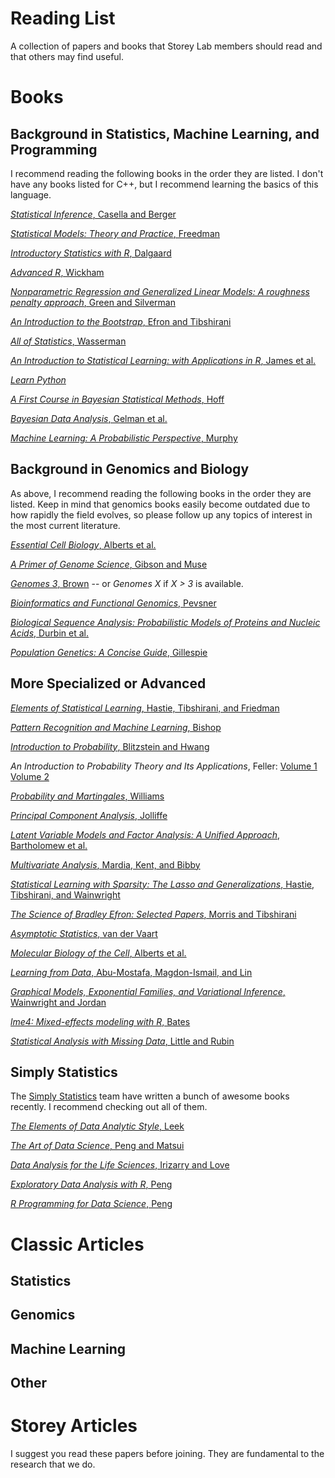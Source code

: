 # Reading List

A collection of papers and books that Storey Lab members should read and that others may find useful.

# Books

## Background in Statistics, Machine Learning, and Programming

I recommend reading the following books in the order they are listed. I don't have any books listed for C++, but I recommend learning the basics of this language.

[*Statistical Inference*, Casella and Berger](http://www.amazon.com/Statistical-Inference-Wadsworth-Statistics-Probability/dp/0534119581/)

[*Statistical Models: Theory and Practice*, Freedman](http://www.amazon.com/Statistical-Models-Practice-David-Freedman/dp/0521743850/)

[*Introductory Statistics with R*, Dalgaard](http://www.amazon.com/Introductory-Statistics-R-Computing/dp/0387790535/)

[*Advanced R*, Wickham](http://adv-r.had.co.nz)

[*Nonparametric Regression and Generalized Linear Models: A roughness penalty approach*, Green and Silverman](http://www.amazon.com/Nonparametric-Regression-Generalized-Linear-Models/dp/0412300400/)

[*An Introduction to the Bootstrap*, Efron and Tibshirani](http://www.amazon.com/Introduction-Bootstrap-Monographs-Statistics-Probability/dp/0412042312/)

[*All of Statistics*, Wasserman](http://www.amazon.com/All-Statistics-Statistical-Inference-Springer/dp/0387402721/)

[*An Introduction to Statistical Learning: with Applications in R*, James et al.](http://www-bcf.usc.edu/~gareth/ISL/)

[*Learn Python*](http://www.learnpython.org)

[*A First Course in Bayesian Statistical Methods*, Hoff](http://amzn.com/0387922997)

[*Bayesian Data Analysis*, Gelman et al.](http://www.amazon.com/Bayesian-Analysis-Chapman-Statistical-Science/dp/1439840954/)

[*Machine Learning: A Probabilistic Perspective*, Murphy](http://www.amazon.com/Machine-Learning-Probabilistic-Perspective-Computation/dp/0262018020/)

## Background in Genomics and Biology

As above, I recommend reading the following books in the order they are listed.  Keep in mind that genomics books easily become outdated due to how rapidly the field evolves, so please follow up any topics of interest in the most current literature.

[*Essential Cell Biology*, Alberts et al.](http://www.amazon.com/Essential-Cell-Biology-Bruce-Alberts/dp/0815344546/)

[*A Primer of Genome Science*, Gibson and Muse](http://www.amazon.com/Primer-Genome-Science-Third-Edition/dp/0878932364/)

[*Genomes 3*, Brown](http://www.amazon.com/Genomes-3-T-A-Brown/dp/0815341385/) -- or *Genomes X* if *X > 3* is available.

[*Bioinformatics and Functional Genomics*, Pevsner](http://www.amazon.com/Bioinformatics-Functional-Genomics-Jonathan-Pevsner/dp/0470085851/)

[*Biological Sequence Analysis: Probabilistic Models of Proteins and Nucleic Acids*, Durbin et al.](http://www.amazon.com/Biological-Sequence-Analysis-Probabilistic-Proteins/dp/0521629713/)

[*Population Genetics: A Concise Guide*, Gillespie](http://www.amazon.com/Population-Genetics-John-H-Gillespie/dp/0801880092/)

## More Specialized or Advanced

[*Elements of Statistical Learning*, Hastie, Tibshirani, and Friedman](http://statweb.stanford.edu/~tibs/ElemStatLearn/)

[*Pattern Recognition and Machine Learning*, Bishop](http://www.amazon.com/Pattern-Recognition-Learning-Information-Statistics/dp/0387310738/)

[*Introduction to Probability*, Blitzstein and Hwang](http://www.amazon.com/Introduction-Probability-Chapman-Statistical-Science/dp/1466575573/)

*An Introduction to Probability Theory and Its Applications*, Feller: [Volume 1](http://www.amazon.com/Introduction-Probability-Theory-Applications-Vol/dp/0471257087/) [Volume 2](http://www.amazon.com/Introduction-Probability-Theory-Applications-Vol/dp/0471257095/)

[*Probability and Martingales*, Williams](http://www.amazon.com/Probability-Martingales-Cambridge-Mathematical-Textbooks/dp/0521406056/)

[*Principal Component Analysis*, Jolliffe](http://www.amazon.com/Principal-Component-Analysis-Springer-Statistics/dp/0387954422/)

[*Latent Variable Models and Factor Analysis: A Unified Approach*, Bartholomew et al.](http://www.amazon.com/Latent-Variable-Models-Factor-Analysis/dp/0470971924/)

[*Multivariate Analysis*, Mardia, Kent, and Bibby](http://www.amazon.com/Multivariate-Analysis-Probability-Mathematical-Statistics/dp/0124712525/)

[*Statistical Learning with Sparsity: The Lasso and Generalizations*, Hastie, Tibshirani, and Wainwright](http://amzn.com/1498712169)

[*The Science of Bradley Efron: Selected Papers*, Morris and Tibshirani](http://amzn.com/0387756914)

[*Asymptotic Statistics*, van der Vaart](http://amzn.com/0521784506)

[*Molecular Biology of the Cell*, Alberts et al.](http://amzn.com/0815344325)

[*Learning from Data*, Abu-Mostafa, Magdon-Ismail, and Lin](http://www.amazon.com/Learning-Data-Yaser-S-Abu-Mostafa/dp/1600490069/)

[*Graphical Models, Exponential Families, and Variational Inference*, Wainwright and Jordan](http://www.nowpublishers.com/article/Details/MAL-001)

[*lme4: Mixed-effects modeling with R*, Bates](http://lme4.r-forge.r-project.org/lMMwR/lrgprt.pdf)

[*Statistical Analysis with Missing Data*, Little and Rubin](http://amzn.com/0471183865)

## Simply Statistics

The [Simply Statistics](http://simplystatistics.org) team have written a bunch of awesome books recently.  I recommend checking out all of them.

[*The Elements of Data Analytic Style*, Leek](https://leanpub.com/datastyle)

[*The Art of Data Science*, Peng and Matsui](https://leanpub.com/artofdatascience)

[*Data Analysis for the Life Sciences*, Irizarry and Love](https://leanpub.com/dataanalysisforthelifesciences)

[*Exploratory Data Analysis with R*, Peng](https://leanpub.com/exdata)

[*R Programming for Data Science*, Peng](https://leanpub.com/rprogramming)


# Classic Articles

## Statistics

## Genomics

## Machine Learning

## Other

# Storey Articles

I suggest you read these papers before joining.  They are fundamental to the research that we do.


